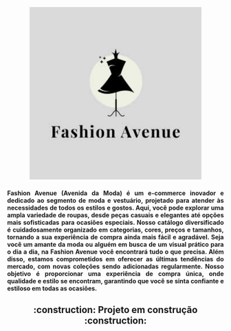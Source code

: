 <div align="center">
    <img src="assets/fashion-avenue.jpg" alt="Logo Fashion Avenue" width="400"/>
</div>





<div style="text-align: justify;">
    <h4> 
        Fashion Avenue (Avenida da Moda) é um e-commerce inovador e dedicado ao segmento de moda e vestuário, projetado para atender às necessidades de todos os estilos e gostos. Aqui, você pode explorar uma ampla variedade de roupas, desde peças casuais e elegantes até opções mais sofisticadas para ocasiões especiais. Nosso catálogo diversificado é cuidadosamente organizado em categorias, cores, preços e tamanhos, tornando a sua experiência de compra ainda mais fácil e agradável. Seja você um amante da moda ou alguém em busca de um visual prático para o dia a dia, na Fashion Avenue você encontrará tudo o que precisa. Além disso, estamos comprometidos em oferecer as últimas tendências do mercado, com novas coleções sendo adicionadas regularmente. Nosso objetivo é proporcionar uma experiência de compra única, onde qualidade e estilo se encontram, garantindo que você se sinta confiante e estiloso em todas as ocasiões.
    </h4>
</div>

<h2 align="center"> 
    :construction:  Projeto em construção  :construction:
</h2>